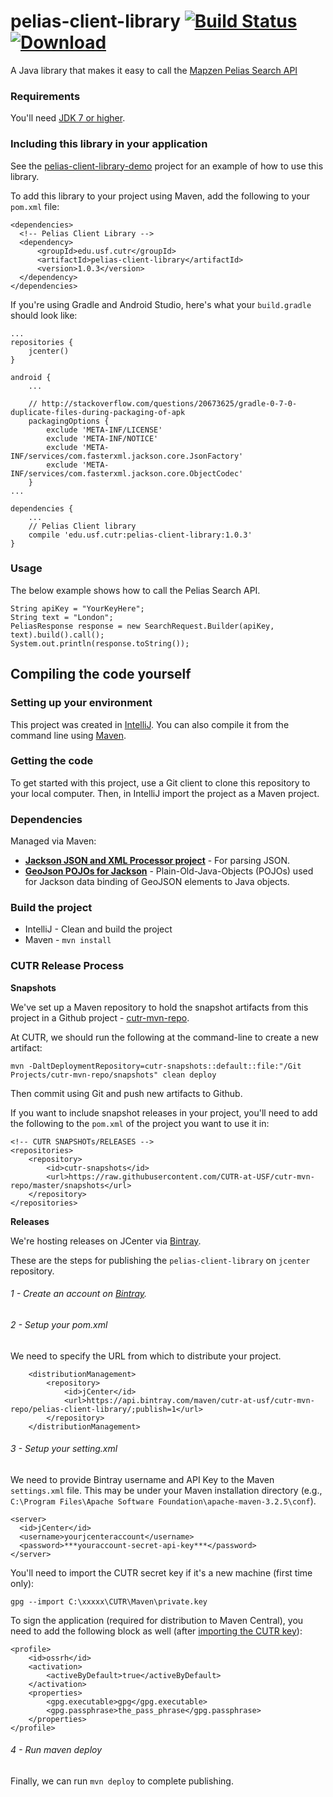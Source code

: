 # pelias-client-library [![Build Status](https://travis-ci.org/CUTR-at-USF/pelias-client-library.svg?branch=master)](https://travis-ci.org/CUTR-at-USF/pelias-client-library) [ ![Download](https://api.bintray.com/packages/cutr-at-usf/cutr-mvn-repo/pelias-client-library/images/download.svg) ](https://bintray.com/cutr-at-usf/cutr-mvn-repo/pelias-client-library/_latestVersion)
A Java library that makes it easy to call the [Mapzen Pelias Search API](https://mapzen.com/documentation/search/search/)

### Requirements

You'll need [JDK 7 or higher](http://www.oracle.com/technetwork/java/javase/downloads/index.html).

### Including this library in your application

See the [pelias-client-library-demo](https://github.com/CUTR-at-USF/pelias-client-library-demo) project for an example of how to use this library.

To add this library to your project using Maven, add the following to your `pom.xml` file:
~~~
<dependencies>
  <!-- Pelias Client Library -->
  <dependency>
      <groupId>edu.usf.cutr</groupId>    
      <artifactId>pelias-client-library</artifactId>    
      <version>1.0.3</version>
  </dependency>
</dependencies>
~~~

If you're using Gradle and Android Studio, here's what your `build.gradle` should look like:

~~~
...
repositories {
    jcenter()
}

android {
    ...

    // http://stackoverflow.com/questions/20673625/gradle-0-7-0-duplicate-files-during-packaging-of-apk
    packagingOptions {
        exclude 'META-INF/LICENSE'
        exclude 'META-INF/NOTICE'
        exclude 'META-INF/services/com.fasterxml.jackson.core.JsonFactory'
        exclude 'META-INF/services/com.fasterxml.jackson.core.ObjectCodec'
    }
...

dependencies {
    ...
    // Pelias Client library
    compile 'edu.usf.cutr:pelias-client-library:1.0.3'
}
~~~


### Usage

The below example shows how to call the Pelias Search API.

~~~
String apiKey = "YourKeyHere";
String text = "London";
PeliasResponse response = new SearchRequest.Builder(apiKey, text).build().call();
System.out.println(response.toString());
~~~

## Compiling the code yourself

### Setting up your environment

This project was created in [IntelliJ](https://www.jetbrains.com/idea/).  You can also compile it from the command line using [Maven](https://maven.apache.org/).

### Getting the code

To get started with this project, use a Git client to clone this repository to your local computer.  Then, in IntelliJ import the project as a Maven project.

### Dependencies

Managed via Maven:

* [**Jackson JSON and XML Processor project**](http://wiki.fasterxml.com/JacksonHome) - For parsing JSON.
* [**GeoJson POJOs for Jackson**](https://github.com/opendatalab-de/geojson-jackson) - Plain-Old-Java-Objects (POJOs) used for Jackson data binding of GeoJSON elements to Java objects.

### Build the project

* IntelliJ - Clean and build the project
* Maven - `mvn install` 

### CUTR Release Process

**Snapshots**

We've set up a Maven repository to hold the snapshot artifacts from this project in a Github project - [cutr-mvn-repo](https://github.com/CUTR-at-USF/cutr-mvn-repo).

At CUTR, we should run the following at the command-line to create a new artifact:
~~~
mvn -DaltDeploymentRepository=cutr-snapshots::default::file:"/Git Projects/cutr-mvn-repo/snapshots" clean deploy
~~~

Then commit using Git and push new artifacts to Github.

If you want to include snapshot releases in your project, you'll need to add the following to the `pom.xml` of the project you want to use it in:

~~~
<!-- CUTR SNAPSHOTs/RELEASES -->
<repositories>
    <repository>
        <id>cutr-snapshots</id>
        <url>https://raw.githubusercontent.com/CUTR-at-USF/cutr-mvn-repo/master/snapshots</url>
    </repository>        
</repositories>
~~~

**Releases**

We're hosting releases on JCenter via [Bintray](https://bintray.com/).

These are the steps for publishing the `pelias-client-library` on `jcenter` repository.

###### 1 - Create an account on [Bintray](https://bintray.com/).
###### 2 - Setup your pom.xml

We need to specify the URL from which to distribute your project. 
```
    <distributionManagement>
        <repository>
            <id>jCenter</id>
            <url>https://api.bintray.com/maven/cutr-at-usf/cutr-mvn-repo/pelias-client-library/;publish=1</url>
        </repository>
    </distributionManagement>
```

###### 3 - Setup your setting.xml
We need to provide Bintray username and API Key to the Maven `settings.xml` file.  This may be under your Maven installation directory (e.g., `C:\Program Files\Apache Software Foundation\apache-maven-3.2.5\conf`).

```
<server>
  <id>jCenter</id>
  <username>yourjcenteraccount</username>
  <password>***youraccount-secret-api-key***</password>
</server>
```

You'll need to import the CUTR secret key if it's a new machine (first time only):

`gpg --import C:\xxxxx\CUTR\Maven\private.key`

To sign the application (required for distribution to Maven Central), you need to add the following block as well (after [importing the CUTR key](http://central.sonatype.org/pages/working-with-pgp-signatures.html)):

```
<profile>
    <id>ossrh</id>
    <activation>
        <activeByDefault>true</activeByDefault>
    </activation>
    <properties>
        <gpg.executable>gpg</gpg.executable>
        <gpg.passphrase>the_pass_phrase</gpg.passphrase>
    </properties>
</profile>
```

###### 4 - Run maven deploy

Finally, we can run ```mvn deploy``` to complete publishing.
